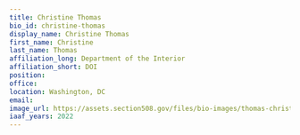 ```yaml
---
title: Christine Thomas
bio_id: christine-thomas
display_name: Christine Thomas
first_name: Christine
last_name: Thomas
affiliation_long: Department of the Interior
affiliation_short: DOI
position: 
office: 
location: Washington, DC
email: 
image_url: https://assets.section508.gov/files/bio-images/thomas-christine.png
iaaf_years: 2022
---
```

